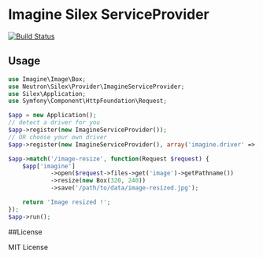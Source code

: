 # Imagine Silex ServiceProvider

[![Build Status](https://travis-ci.org/romainneutron/Imagine-Silex-Service-Provider.png)](https://travis-ci.org/romainneutron/Imagine-Silex-Service-Provider)

## Usage

```php
use Imagine\Image\Box;
use Neutron\Silex\Provider\ImagineServiceProvider;
use Silex\Application;
use Symfony\Component\HttpFoundation\Request;

$app = new Application();
// detect a driver for you
$app->register(new ImagineServiceProvider());
// OR choose your own driver
$app->register(new ImagineServiceProvider(), array('imagine.driver' => 'Gmagick'));

$app->match('/image-resize', function(Request $request) {
    $app['imagine']
            ->open($request->files->get('image')->getPathname())
            ->resize(new Box(320, 240))
            ->save('/path/to/data/image-resized.jpg');

    return 'Image resized !';
});
$app->run();
```

##License

MIT License
